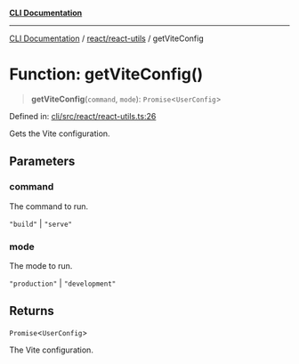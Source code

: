 [**CLI Documentation**](../../../README.md)

***

[CLI Documentation](../../../README.md) / [react/react-utils](../README.md) / getViteConfig

# Function: getViteConfig()

> **getViteConfig**(`command`, `mode`): `Promise`\<`UserConfig`\>

Defined in: [cli/src/react/react-utils.ts:26](https://github.com/stonemjs/cli/blob/ae332002b2560de84ae3a35accc1d91282bd1543/src/react/react-utils.ts#L26)

Gets the Vite configuration.

## Parameters

### command

The command to run.

`"build"` | `"serve"`

### mode

The mode to run.

`"production"` | `"development"`

## Returns

`Promise`\<`UserConfig`\>

The Vite configuration.
